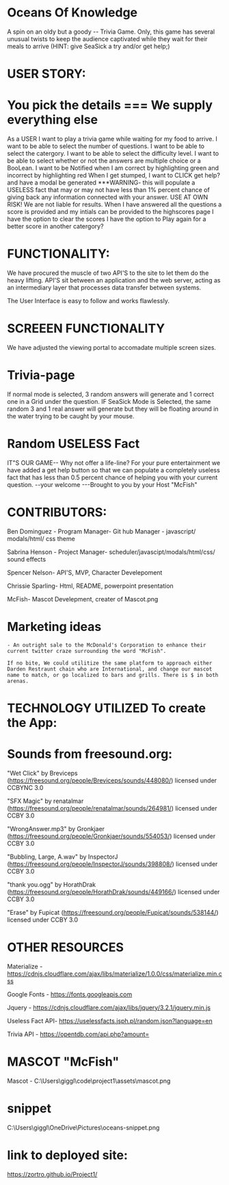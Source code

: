 # Oceans Of Knowledge

A spin on an oldy but a goody -- Trivia Game.
Only, this game has several unusual twists to keep the audience captivated while they wait for their meals to arrive (HINT: give SeaSick a try and/or get help;) 
<!-- // hahahaha -->

# USER STORY:

#  You pick the details === We supply everything else
As a USER I want to play a trivia game while waiting for my food to arrive.
I want to be able to select the number of questions.
I want to be able to select the catergory.
I want to be able to select the difficulty level.
I want to be able to select whether or not the answers are multiple choice or a BooLean.
I want to be Notified when I am correct by highlighting green and incorrect by highlighting red
When I get stumped, I want to CLICK get help? and have a modal be generated
     ***WARNING- this will populate a USELESS fact that may or may not have less than 1% percent chance of giving back any information connected with your answer. USE AT OWN RISK! We are not liable for results.
When I have answered all the questions a score is provided and my intials can be provided to the highscores page
I have the option to clear the scores
I have the option to Play again for a better score in another catergory?

# FUNCTIONALITY:
We have procured the muscle of two API'S to the site to let them do the heavy lifting. API'S sit between an application and the web server, acting as an intermediary layer that processes data transfer between systems.

The User Interface is easy to follow and works flawlessly.

# SCREEEN FUNCTIONALITY
We have adjusted the viewing portal to accomadate multiple screen sizes.

# Trivia-page
If normal mode is selected, 3 random answers will generate and 1 correct one in a Grid under the question.
IF SeaSick Mode is Selected, the same random 3 and 1 real answer will generate but they will be floating around in the water trying to be caught by your mouse. 

# Random USELESS Fact
IT"S OUR GAME-- Why not offer a life-line? 
For your pure entertainment we have added a get help button so that we can populate a completely useless fact that has less than 0.5 percent chance of helping you with your current question.
--your welcome
  ---Brought to you by your Host "McFish"


# CONTRIBUTORS:
Ben Dominguez - Program Manager- Git hub Manager - javascript/ modals/html/ css theme

Sabrina Henson - Project Manager- scheduler/javascipt/modals/html/css/ sound effects

Spencer Nelson- API'S, MVP, Character Develepoment

Chrissie Sparling- Html, README, powerpoint presentation

McFish- Mascot Develepment, creater of Mascot.png

# Marketing ideas
    - An outright sale to the McDonald's Corporation to enhance their current twitter craze surrounding the word "McFish". 

    If no bite, We could utilitize the same platform to approach either Darden Restraunt chain who are International, and change our mascot name to match, or go localized to bars and grills. There is $ in both arenas.


# TECHNOLOGY UTILIZED To create the App:

# Sounds from freesound.org:

"Wet Click" by Breviceps (https://freesound.org/people/Breviceps/sounds/448080/) licensed under CCBYNC 3.0

"SFX Magic" by renatalmar (https://freesound.org/people/renatalmar/sounds/264981/) licensed under CCBY 3.0

"WrongAnswer.mp3" by Gronkjaer (https://freesound.org/people/Gronkjaer/sounds/554053/) licensed under CCBY 3.0

"Bubbling, Large, A.wav" by InspectorJ (https://freesound.org/people/InspectorJ/sounds/398808/) licensed under CCBY 3.0

"thank you.ogg" by HorathDrak (https://freesound.org/people/HorathDrak/sounds/449166/) licensed under CCBY 3.0

"Erase" by Fupicat (https://freesound.org/people/Fupicat/sounds/538144/) licensed under CCBY 3.0

# OTHER RESOURCES

Materialize - https://cdnjs.cloudflare.com/ajax/libs/materialize/1.0.0/css/materialize.min.css

Google Fonts - https://fonts.googleapis.com

Jquery - https://cdnjs.cloudflare.com/ajax/libs/jquery/3.2.1/jquery.min.js

Useless Fact API- https://uselessfacts.jsph.pl/random.json?language=en

Trivia API - https://opentdb.com/api.php?amount=

# MASCOT "McFish"

Mascot - C:\Users\giggl\code\project1\assets\mascot.png

# snippet
C:\Users\giggl\OneDrive\Pictures\oceans-snippet.png


# link to deployed site:
https://zortro.github.io/Project1/
